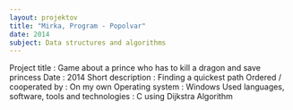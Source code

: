 ```yaml
---
layout: projektov
title: "Mirka, Program - Popolvar"
date: 2014
subject: Data structures and algorithms 
---
```


Project title	:	Game about a prince who has to kill a dragon and save princess
Date	:	2014
Short description	:	Finding a quickest path
Ordered / cooperated by	:	On my own
Operating system	:	Windows
Used languages, software, tools and technologies	:	C using Dijkstra Algorithm
